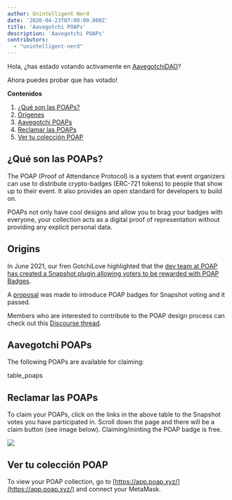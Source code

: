 ```yaml
---
author: Unintelligent Nerd
date: '2020-04-23T07:00:00.000Z'
title: 'Aavegotchi POAPs'
description: 'Aavegotchi POAPs'
contributors:
  - "unintelligent-nerd"
---
```


Hola, ¿has estado votando activamente en [AavegotchiDAO](/dao)?

Ahora puedes probar que has votado!

<div class="contentsBox">

**Contenidos**

<ol>
<li><a href=#what-are-poaps->¿Qué son las POAPs?</a></li>
<li><a href=#origins>Orígenes</a></li>
<li><a href=#aavegotchi-poaps>Aavegotchi POAPs</a></li>
<li><a href=#claiming-the-poaps>Reclamar las POAPs</a></li>
<li><a href=#viewing-your-poap-collection>Ver tu colección POAP</a></li>
</ol>

</div>

## ¿Qué son las POAPs?

The POAP (Proof of Attendance Protocol) is a system that event organizers can use to distribute crypto-badges (ERC-721 tokens) to people that show up to their event. It also provides an open standard for developers to build on.

POAPs not only have cool designs and allow you to brag your badges with everyone, your collection acts as a digital proof of representation without providing any explicit personal data.

## Origins

In June 2021, our fren GotchiLove highlighted that the [dev team at POAP has created a Snapshot plugin allowing voters to be rewarded with POAP Badges](https://dao.aavegotchi.com/t/poap-plugin-for-snapshot-votes/1932).

A [proposal](https://snapshot.org/#/aavegotchi.eth/proposal/0xd28d1927cbcee262fe8a4cd4c2363e5ac1c313e893caef40600c9c536817311e) was made to introduce POAP badges for Snapshot voting and it passed.

Members who are interested to contribute to the POAP design process can check out this [Discourse thread](https://dao.aavegotchi.com/t/poap-design-process/2854).

## Aavegotchi POAPs

The following POAPs are available for claiming:

table_poaps

## Reclamar las POAPs

To claim your POAPs, click on the links in the above table to the Snapshot votes you have participated in. Scroll down the page and there will be a claim button (see image below). Claiming/minting the POAP badge is free.

<img src="/poap/claiming-poap.png" />

## Ver tu colección POAP

To view your POAP collection, go to [https://app.poap.xyz/](https://app.poap.xyz/) and connect your MetaMask.